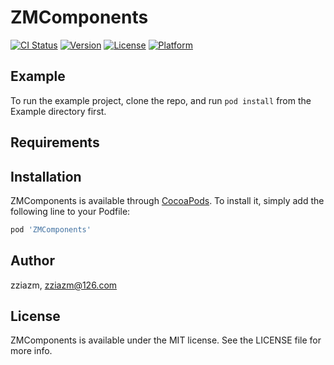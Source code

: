 # ZMComponents

[![CI Status](https://img.shields.io/travis/zziazm/ZMComponents.svg?style=flat)](https://travis-ci.org/zziazm/ZMComponents)
[![Version](https://img.shields.io/cocoapods/v/ZMComponents.svg?style=flat)](https://cocoapods.org/pods/ZMComponents)
[![License](https://img.shields.io/cocoapods/l/ZMComponents.svg?style=flat)](https://cocoapods.org/pods/ZMComponents)
[![Platform](https://img.shields.io/cocoapods/p/ZMComponents.svg?style=flat)](https://cocoapods.org/pods/ZMComponents)

## Example

To run the example project, clone the repo, and run `pod install` from the Example directory first.

## Requirements

## Installation

ZMComponents is available through [CocoaPods](https://cocoapods.org). To install
it, simply add the following line to your Podfile:

```ruby
pod 'ZMComponents'
```

## Author

zziazm, zziazm@126.com

## License

ZMComponents is available under the MIT license. See the LICENSE file for more info.
